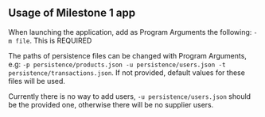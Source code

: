 ## Usage of Milestone 1 app

When launching the application, add as Program Arguments the following: `-m file`. This is REQUIRED

The paths of persistence files can be changed with Program Arguments, e.g: `-p persistence/products.json -u persistence/users.json -t persistence/transactions.json`.
If not provided, default values for these files will be used.

Currently there is no way to add users, `-u persistence/users.json` should be the provided one, otherwise there will be no supplier users.
